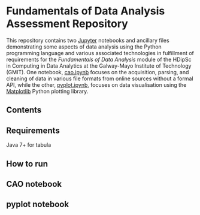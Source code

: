 # Fundamentals of Data Analysis Assessment Repository

This repository contains two [Jupyter](https://jupyter.org/) notebooks and ancillary files demonstrating some aspects of data analysis using the Python programming language and various associated technologies in fulfillment of requirements for the *Fundamentals of Data Analysis* module of the HDipSc in Computing in Data Analytics at the Galway-Mayo Institute of Technology (GMIT). One notebook, [cao.ipynb](cao.ipynb) focuses on the acquisition, parsing, and cleaning of data in various file formats from online sources without a formal API, while the other, [pyplot.ipynb](pyplot.ipynb), focuses on data visualisation using the [Matplotlib](https://matplotlib.org/) Python plotting library.

## Contents

## Requirements
Java 7+ for tabula

## How to run

## CAO notebook

## pyplot notebook
